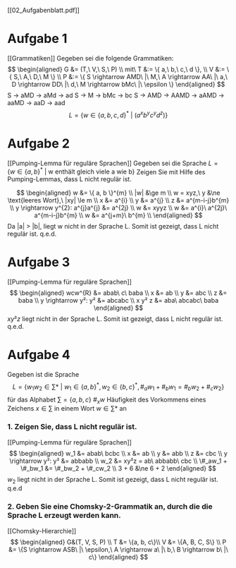 [[02_Aufgabenblatt.pdf]]
# Aufgabe 1
[[Grammatiken]]
Gegeben sei die folgende Grammatiken: 
$$
\begin{aligned}
	G &= (T,\ V,\ S,\ P) \\
	mit\ T &:= \{ a,\ b,\ c,\ d \}, \\
	V &:= \{ S,\ A,\ D,\ M \} \\
	P &:= \{ S \rightarrow AMD\ |\ M,\ A \rightarrow AA\ |\ a,\ D \rightarrow DD\ |\ d,\ M \rightarrow bMc\ |\ \epsilon \}
\end{aligned}
$$
S -> aMD -> aMd -> ad
S -> M -> bMc -> bc
S -> AMD -> AAMD -> aAMD -> aaMD -> aaD -> aad
$$
L = \{ w \in \{ a,b,c,d \}^*\ |\ (a^{x}b^{y}c^{y}d^{z}) \}
$$

# Aufgabe 2
[[Pumping-Lemma für reguläre Sprachen]]
Gegeben sei die Sprache $L = \{ w \in \{a,b\}^*\ | \text{ w enthält gleich viele a wie b}\}$
Zeigen Sie mit Hilfe des Pumping-Lemmas, dass L nicht regulär ist.

$$ 
\begin{aligned}
	w &= \{ a, b \}^{m} \\
	|w| &\ge m \\
	w = xyz,\ y &\ne \text{leeres Wort},\ |xy| \le m \\
	x &= a^{i} \\
	y &= a^{j} \\
	z &= a^{m-i-j}b^{m} \\
	y \rightarrow y^{2}: a^{j}a^{j} &= a^{2j} \\
	w &= xyyz \\
	w &= a^{i}\ a^{2j}\ a^{m-i-j}b^{m} \\
	w &= a^{j+m}\ b^{m} \\
\end{aligned}
$$
Da |a| > |b|, liegt w nicht in der Sprache L. Somit ist gezeigt, dass L nicht regulär ist. 
q.e.d.
# Aufgabe 3
[[Pumping-Lemma für reguläre Sprachen]]
$$
\begin{aligned}
	wcw^{R} &= abab\ c\ baba \\
	x &= ab \\
	y &= abc \\
	z &= baba \\
	y \rightarrow y²: y² &= abcabc \\
	x y² z &= aba\ abcabc\ baba
\end{aligned}
$$
$xy²z$ liegt nicht in der Sprache L. Somit ist gezeigt, dass L nicht regulär ist.
q.e.d.

# Aufgabe 4
Gegeben ist die Sprache
$$
L = \{ w_1w_2 \in \sum*\ |\ w_1 \in \{a,b\}^*, w_2 \in \{b,c\}^*, \#_aw_1 + \#_bw_1 = \#_bw_2 + \#_cw_2 \}
$$
für das Alphabet $\sum = \{a,b,c\}$ 
$\#_xw$ Häufigkeit des Vorkommens eines Zeichens $x \in \sum$ in einem Wort $w \in \sum*$ an
### 1. Zeigen Sie, dass L nicht regulär ist.
[[Pumping-Lemma für reguläre Sprachen]]
$$ 
\begin{aligned}
w_1 &= abab\ bcbc \\
x &= ab \\
y &= abb \\
z &= cbc \\
y \rightarrow y²: y² &= abbabb \\
w_2 &= xy²z = ab\ abbabb\ cbc \\
\#_aw_1 + \#_bw_1 &= \#_bw_2 + \#_cw_2 \\
3 + 6 &\ne 6 + 2
\end{aligned}
$$
$w_2$ liegt nicht in der Sprache L. Somit ist gezeigt, dass L nicht regulär ist.
q.e.d
### 2. Geben Sie eine Chomsky-2-Grammatik an, durch die die Sprache L erzeugt werden kann.
[[Chomsky-Hierarchie]]
$$
\begin{aligned}
	G&(T, V, S, P) \\
	T &= \{a, b, c\}\\
	V &= \{A, B, C, S\} \\
	P &= \{S \rightarrow ASB\ |\ \epsilon,\ A \rightarrow a\ |\ b,\ B \rightarrow b\ |\ c\}
\end{aligned}
$$


